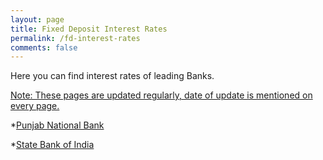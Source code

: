 ```yaml
---
layout: page
title: Fixed Deposit Interest Rates
permalink: /fd-interest-rates
comments: false
---
```


Here you can find interest rates of leading Banks.

<u>Note: These pages are updated regularly, date of update is mentioned on every page.</u>



*<a href="https://bankingatoz.com/pnb-fd-interest-rates">Punjab National Bank</a>


*<a href="https://bankingatoz.com/sbi-fd-interest-rates">State Bank of India</a>

